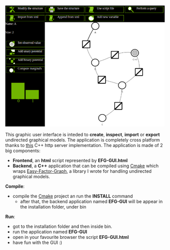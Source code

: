 ![What you should see when running the application](https://github.com/andreacasalino/Easy-Factor-Graph-GUI/blob/master/Example.png)

This graphic user interface is inteded to **create**, **inspect**, **import** or **export** undirected graphical models.
The application is completely cross platform thanks to [this](https://github.com/yhirose/cpp-httplib) C++ http server implementation.
The application is made of 2 big components:

* **Frontend**, an **html** script represented by **EFG-GUI.html**
* **Backend**, a **C++** application that can be compiled using [Cmake](https://cmake.org) which wraps [Easy-Factor-Graph](https://github.com/andreacasalino/Easy-Factor-Graph), a library I wrote for handling undirected graphical models.

**Compile**:

* compile the [Cmake](https://cmake.org) project an run the **INSTALL** command
  * after that, the backend application named **EFG-GUI** will be appear in the installation folder, under bin

**Run**:

* got to the installation folder and then inside bin.
* run the application named **EFG-GUI**
* open in your favourite browser the script **EFG-GUI.html**
* have fun with the GUI :)
